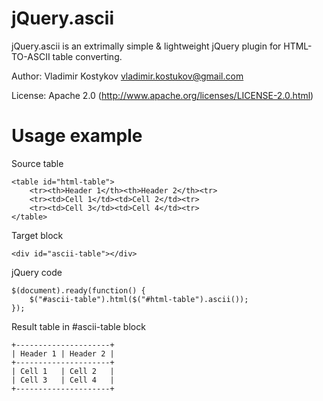jQuery.ascii
============
jQuery.ascii is an extrimally simple & lightweight jQuery plugin for HTML-TO-ASCII table converting.

Author: Vladimir Kostykov <vladimir.kostukov@gmail.com>

License: Apache 2.0 (http://www.apache.org/licenses/LICENSE-2.0.html)

Usage example
=============

Source table

	<table id="html-table">
		<tr><th>Header 1</th><th>Header 2</th><tr>
		<tr><td>Cell 1</td><td>Cell 2</td><tr>
		<tr><td>Cell 3</td><td>Cell 4</td><tr>
	</table>

Target block

	<div id="ascii-table"></div>

jQuery code

	$(document).ready(function() {
		$("#ascii-table").html($("#html-table").ascii());
	});

Result table in #ascii-table block

	+---------------------+
	| Header 1 | Header 2 |
	+---------------------+
	| Cell 1   | Cell 2   |
	| Cell 3   | Cell 4   |
	+---------------------+